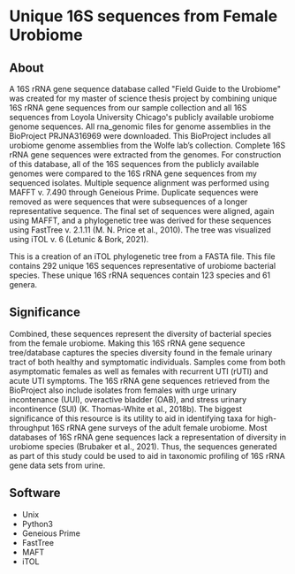 # Unique 16S sequences from Female Urobiome

## About

A 16S rRNA gene sequence database called "Field Guide to the Urobiome" was created for my master of science thesis project by combining unique 16S rRNA gene sequences from our sample collection and all 16S sequences from Loyola University Chicago's publicly available urobiome genome sequences. All rna_genomic files for genome assemblies in the BioProject PRJNA316969 were downloaded. This BioProject includes all urobiome genome assemblies from the Wolfe lab’s collection. Complete 16S rRNA gene sequences were extracted from the genomes. For construction of this database, all of the 16S sequences from the publicly available genomes were compared to the 16S rRNA gene sequences from my sequenced isolates. Multiple sequence alignment was performed using MAFFT v. 7.490 through Geneious Prime. Duplicate sequences were removed as were sequences that were subsequences of a longer representative sequence. The final set of sequences were aligned, again using MAFFT, and a phylogenetic tree was derived for these sequences using FastTree v. 2.1.11 (M. N. Price et al., 2010). The tree was visualized using iTOL v. 6 (Letunic & Bork, 2021).

This is a creation of an iTOL phylogenetic tree from a FASTA file. This file contains 292 unique 16S sequences representative of urobiome bacterial species. These unique 16S rRNA sequences contain 123 species and 61 genera.

## Significance

Combined, these sequences represent the diversity of bacterial species from the female urobiome. Making this 16S rRNA gene sequence tree/database captures the species diversity found in the female urinary tract of both healthy and symptomatic individuals. Samples come from both asymptomatic females as well as females with recurrent UTI (rUTI) and acute UTI symptoms. The 16S rRNA gene sequences retrieved from the BioProject also include isolates from females with urge urinary incontenance (UUI), overactive bladder (OAB), and stress urinary incontinence (SUI) (K. Thomas-White et al., 2018b). The biggest significance of this resource is its utility to aid in identifying taxa for high-throughput 16S rRNA gene surveys of the adult female urobiome. Most databases of 16S rRNA gene sequences lack a representation of diversity in urobiome species (Brubaker et al., 2021). Thus, the sequences generated as part of this study could be used to aid in taxonomic profiling of 16S rRNA gene data sets from urine.




## Software 
* Unix
* Python3
* Geneious Prime
* FastTree
* MAFT
* iTOL

























